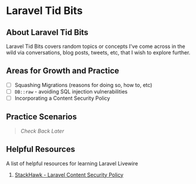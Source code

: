 # Laravel Tid Bits

## About Laravel Tid Bits

Laravel Tid Bits covers random topics or concepts I've come across in the wild via conversations, blog posts, tweets, etc, that I wish to explore further.


## Areas for Growth and Practice

- [ ] Squashing Migrations (reasons for doing so, how to, etc)
- [ ] `DB::raw` - avoiding SQL injection vulnerabilities
- [ ] Incorporating a Content Security Policy

## Practice Scenarios

> *Check Back Later*

## Helpful Resources

A list of helpful resources for learning Laravel Livewire

1. [StackHawk - Laravel Content Security Policy](https://www.stackhawk.com/blog/laravel-content-security-policy-guide-what-it-is-and-how-to-enable-it/)
